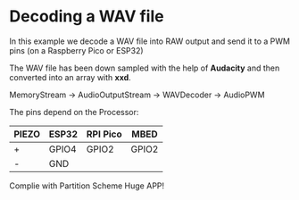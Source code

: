 # Decoding a WAV file

In this example we decode a WAV file into RAW output and send it to a PWM pins (on a Raspberry Pico or ESP32)

The WAV file has been down sampled with the help of __Audacity__ and then converted into an array with __xxd__. 

MemoryStream -> AudioOutputStream -> WAVDecoder -> AudioPWM

The pins depend on the Processor:

| PIEZO   |  ESP32       | RPI Pico      | MBED         |
| --------| -------------|---------------|--------------|
| +       |  GPIO4       | GPIO2         | GPIO2        |
| -       |  GND         |               |              |


Complie with Partition Scheme Huge APP!
